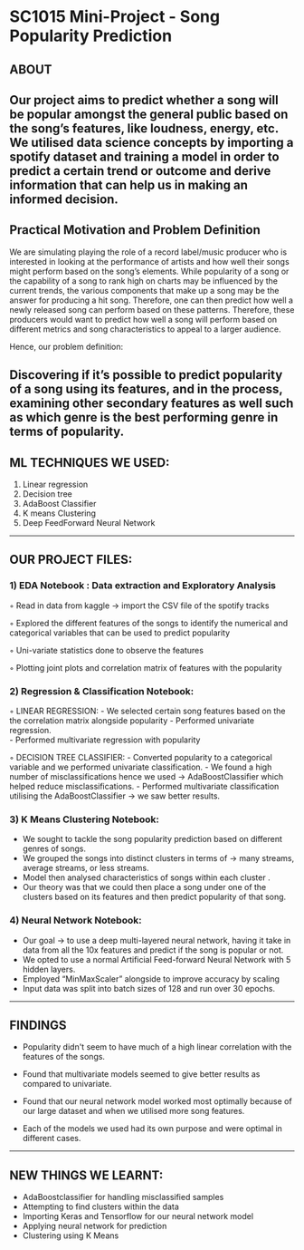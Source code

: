 # SC1015 Mini-Project - Song Popularity Prediction
## ABOUT
Our project aims to predict whether a song will be popular amongst the general public based on the song’s features, like loudness, energy, etc.
We utilised data science concepts by importing a spotify dataset and training a model in order to predict a certain trend or outcome and derive information that can help us in making an informed decision. 
---------------------------------------------------------------------------------------------------------------------------------------------------------------------------------------
## Practical Motivation and Problem Definition
We are simulating playing the role of a record label/music producer who is interested in looking at the performance of artists and how well their songs might perform based on the song’s elements.
While popularity of a song or the capability of a song to rank high on charts may be influenced by the current trends, the various components that make up a song may be the answer for producing a hit song. Therefore, one can then predict how well a newly released song can perform based on these patterns. Therefore, these producers would want to predict how well a song will perform based on different metrics and song characteristics to appeal to a larger audience. 

Hence, our problem definition: 

   Discovering if it’s possible to predict popularity of a song using its features, and in the process, examining other secondary features as well such as which genre is the best          performing genre in terms of popularity.
-------------------------------------------------------------------------------------------------------------------------------------------------------------------------------------
## ML TECHNIQUES WE USED: 
1) Linear regression
2) Decision tree
3) AdaBoost Classifier
4) K means Clustering
5) Deep FeedForward Neural Network

-------------------------------------------------------------------------------------------------------------------------------------------------------------------------------------
## OUR PROJECT FILES:

### 1) EDA Notebook : Data extraction and Exploratory Analysis
  ◦ Read in data from kaggle -> import the CSV file of the spotify tracks
  
  ◦ Explored the different features of the songs to identify the numerical and categorical variables that can be used to predict popularity
  
  ◦ Uni-variate statistics done to observe the features
  
  ◦ Plotting joint plots and correlation matrix of features with the popularity


### 2) Regression & Classification Notebook:

   ◦ LINEAR REGRESSION:
      - We selected certain song features based on the the correlation matrix alongside popularity
      - Performed univariate regression.  
      - Performed multivariate regression with popularity

   ◦ DECISION TREE CLASSIFIER:
      - Converted popularity to a categorical variable and we performed univariate classification.
      - We found a high number of misclassifications hence we used → AdaBoostClassifier which helped reduce misclassifications.
      - Performed multivariate classification utilising the AdaBoostClassifier → we saw better results.


### 3) K Means Clustering Notebook:

   - We sought to tackle the song popularity prediction based on different genres of songs.
   - We grouped the songs into distinct clusters in terms of → many streams, average streams, or less streams.
   - Model then analysed characteristics of songs within each cluster .
   - Our theory was that we could then place a song under one of the clusters based on its features and then predict  popularity of that song.


### 4) Neural Network Notebook:
   
   - Our goal → to use a deep multi-layered neural network, having it take in data from all the 10x features and predict if the song is popular or not. 
   - We opted to use a normal Artificial Feed-forward Neural Network with 5 hidden layers.
   - Employed “MinMaxScaler” alongside to improve accuracy by scaling
   - Input data was split into batch sizes of 128 and run over 30 epochs.

-------------------------------------------------------------------------------------------------------------------------------------------------------------------------------------
## FINDINGS

  - Popularity didn't seem to have much of a high linear correlation with the features of the songs.
    
  - Found that multivariate models seemed to give better results as compared to univariate.
    
  - Found that our neural network model worked most optimally because of our large dataset and when we utilised more song features.
    
  - Each of the models we used had its own purpose and were optimal in different cases.


-------------------------------------------------------------------------------------------------------------------------------------------------------------------------------------
## NEW THINGS WE LEARNT:

- AdaBoostclassifier for handling misclassified samples
- Attempting to find clusters within the data
- Importing Keras and Tensorflow for our neural network model
- Applying neural network for prediction
- Clustering using K Means







      




   








   

   

